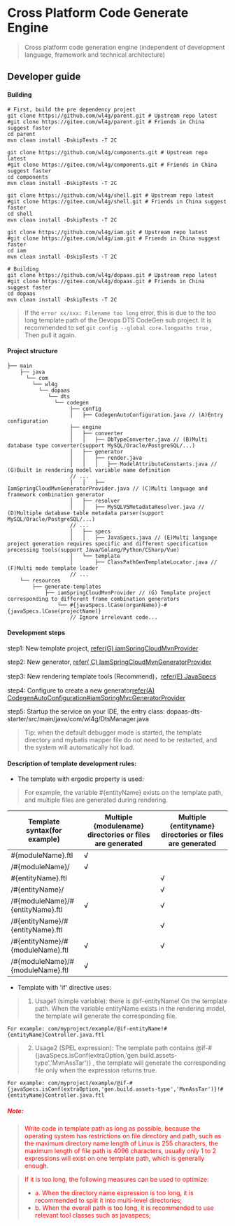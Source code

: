 # Cross Platform Code Generate Engine

> Cross platform code generation engine (independent of development language, framework and technical architecture)


## Developer guide

#### Building

```
# First, build the pre dependency project
git clone https://github.com/wl4g/parent.git # Upstream repo latest
#git clone https://gitee.com/wl4g/parent.git # Friends in China suggest faster
cd parent
mvn clean install -DskipTests -T 2C

git clone https://github.com/wl4g/components.git # Upstream repo latest
#git clone https://gitee.com/wl4g/components.git # Friends in China suggest faster
cd components
mvn clean install -DskipTests -T 2C

git clone https://github.com/wl4g/shell.git # Upstream repo latest
#git clone https://gitee.com/wl4g/shell.git # Friends in China suggest faster
cd shell
mvn clean install -DskipTests -T 2C

git clone https://github.com/wl4g/iam.git # Upstream repo latest
#git clone https://gitee.com/wl4g/iam.git # Friends in China suggest faster
cd iam
mvn clean install -DskipTests -T 2C

# Building
git clone https://github.com/wl4g/dopaas.git # Upstream repo latest
#git clone https://gitee.com/wl4g/dopaas.git # Friends in China suggest faster
cd dopaas
mvn clean install -DskipTests -T 2C
```
> If the ```error xx/xxx: Filename too long``` error, this is due to the too long template path of the Devops DTS CodeGen sub project. It is recommended to set ```git config --global core.longpaths true``` , Then pull it again.

#### Project structure
```
├── main
    ├── java
      └── com
    	└── wl4g
          └── dopaas
             └── dts
               └── codegen
                    ├── config
                    │   ├── CodegenAutoConfiguration.java // (A)Entry configuration
                    ├── engine
                    │   ├── converter
                    │   │   ├── DbTypeConverter.java // (B)Multi database type converter(support MySQL/Oracle/PostgreSQL/...)
                    │   ├── generator
                    │   │   ├── render.java
                    │   │   │   ├── ModelAttributeConstants.java // (G)Built in rendering model variable name definition
                    // ...
                    │   │   ├── IamSpringCloudMvnGeneratorProvider.java // (C)Multi language and framework combination generator
                    │   ├── resolver
                    │   │   ├── MySQLV5MetadataResolver.java // (D)Multiple database table metadata parser(support MySQL/Oracle/PostgreSQL/...)
                    // ...
                    │   ├── specs
                    │   │   ├── JavaSpecs.java // (E)Multi language project generation requires specific and different specification processing tools(support Java/Golang/Python/CSharp/Vue)
                    │   └── template
                    │       ├── ClassPathGenTemplateLocator.java // (F)Multi mode template loader
                    // ...
    └── resources
        ├── generate-templates
            ├── iamSpringCloudMvnProvider // (G) Template project corresponding to different frame combination generators
                └── #{javaSpecs.lCase(organName)}-#{javaSpecs.lCase(projectName)}
                    // Ignore irrelevant code...

```


#### Development steps
step1: New template project, [refer(G) iamSpringCloudMvnProvider](src/main/resources/generate-templates/iamSpringCloudMvnProvider)

step2: New generator, [refer( C) IamSpringCloudMvnGeneratorProvider](src/main/java/com/wl4g/dopaas/dts/codegen/engine/generator/IamSpringCloudMvnGeneratorProvider.java)

step3: New rendering template tools (Recommend)，[refer(E) JavaSpecs](src/main/java/com/wl4g/dopaas/dts/codegen/engine/specs/JavaSpecs.java)

step4: Configure to create a new generator[refer(A) CodegenAutoConfiguration#iamSpringMvcGeneratorProvider](src/main/java/com/wl4g/dopaas/dts/codegen/config/CodegenAutoConfiguration.java#iamSpringMvcGeneratorProvider)

step5: Startup the service on your IDE, the entry class: dopaas-dts-starter/src/main/java/com/wl4g/DtsManager.java

> Tip: when the default debugger mode is started, the template directory and mybatis mapper file do not need to be restarted, and the system will automatically hot load.


#### Description of template development rules:

- The template with ergodic property is used:

> For example, the variable #{entityName} exists on the template path, and multiple files are generated during rendering.

|Template syntax(for example)|Multiple {modulename} directories or files are generated|Multiple {entityname} directories or files are generated|
|-|-|-|
|#{moduleName}.ftl|√||
|/#{moduleName}/|√||
|#{entityName}.ftl||√|
|/#{entityName}/||√|
|/#{moduleName}/#{entityName}.ftl|√|√|
|/#{entityName}/#{entityName}.ftl||√|
|/#{entityName}/#{moduleName}.ftl|√|√|
|/#{moduleName}/#{moduleName}.ftl|√||

- Template with 'if' directive uses:

> 1. Usage1 (simple variable): there is  @if-entityName! On the template path. When the variable entityName exists in the rendering model, the template will generate the corresponding file.

```
For example: com/myproject/example/@if-entityName!#{entityName}Controller.java.ftl
```

> 2. Usage2 (SPEL expression): The template path contains @if-#{javaSpecs.isConf(extraOption,'gen.build.assets-type','MvnAssTar')} , the template will generate the corresponding file only when the expression returns true.

```
For example: com/myproject/example/@if-#{javaSpecs.isConf(extraOption,'gen.build.assets-type','MvnAssTar')}!#{entityName}Controller.java.ftl
```



##### <font color=red>Note:</font>
> <font color=red>Write code in template path as long as possible, because the operating system has restrictions on file directory and path, such as the maximum directory name length of Linux is 255 characters, the maximum length of file path is 4096 characters, usually only 1 to 2 expressions will exist on one template path, which is generally enough.</font>

> <font color=red>If it is too long, the following measures can be used to optimize:</font>
> - <font color=red>a. When the directory name expression is too long, it is recommended to split it into multi-level directories;</font>
> - <font color=red>b. When the overall path is too long, it is recommended to use relevant tool classes such as javaspecs;</font>
